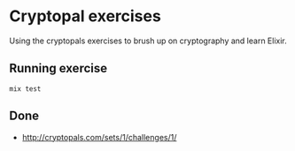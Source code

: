 Cryptopal exercises 
===========

Using the cryptopals exercises to brush up on cryptography and learn Elixir.

## Running exercise

    mix test

## Done

- http://cryptopals.com/sets/1/challenges/1/
